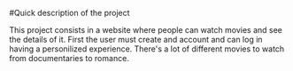 #Quick description of the project

This project consists in a website where people can watch movies and see the details of it.
First the user must create and account and can log in having a personilized experience.
There's a lot of different movies to watch from documentaries to romance.
